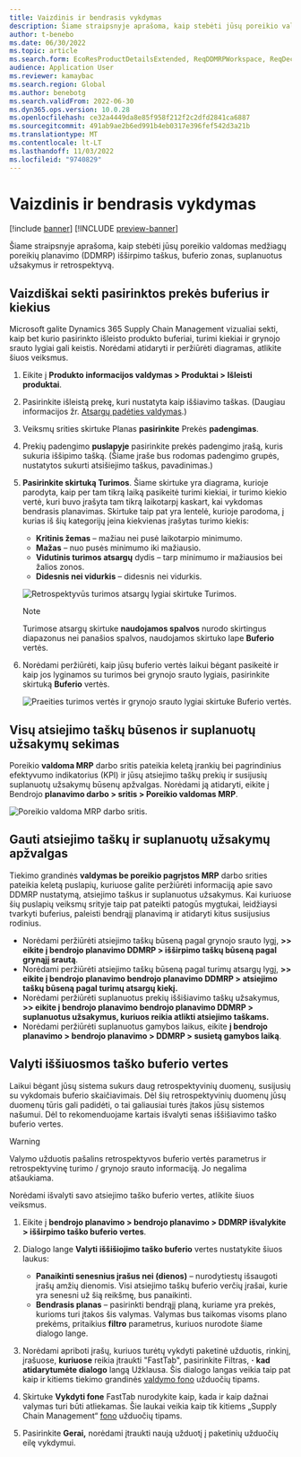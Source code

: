 ```yaml
---
title: Vaizdinis ir bendrasis vykdymas
description: Šiame straipsnyje aprašoma, kaip stebėti jūsų poreikio valdomas medžiagų poreikių planavimo (DDMRP) išširpimo taškus, buferio zonas, suplanuotus užsakymus ir retrospektyvą.
author: t-benebo
ms.date: 06/30/2022
ms.topic: article
ms.search.form: EcoResProductDetailsExtended, ReqDDMRPWorkspace, ReqDecouplingPointsStatusByNetFlow, ReqDecouplingPointStatusByOnHand, ReqPlannedOrderForm, ReqItemDecoupledLeadTime
audience: Application User
ms.reviewer: kamaybac
ms.search.region: Global
ms.author: benebotg
ms.search.validFrom: 2022-06-30
ms.dyn365.ops.version: 10.0.28
ms.openlocfilehash: ce32a4449da8e85f958f212f2c2dfd2841ca6887
ms.sourcegitcommit: 491ab9ae2b6ed991b4eb0317e396fef542d3a21b
ms.translationtype: MT
ms.contentlocale: lt-LT
ms.lasthandoff: 11/03/2022
ms.locfileid: "9740829"
---
```

# <a name="visual-and-collaborative-execution"></a>Vaizdinis ir bendrasis vykdymas

[!include [banner](../../includes/banner.md)]
[!INCLUDE [preview-banner](../../includes/preview-banner.md)]
<!-- KFM: Preview until further notice -->

Šiame straipsnyje aprašoma, kaip stebėti jūsų poreikio valdomas medžiagų poreikių planavimo (DDMRP) išširpimo taškus, buferio zonas, suplanuotus užsakymus ir retrospektyvą.

## <a name="visually-track-buffers-and-quantities-for-a-selected-item"></a>Vaizdiškai sekti pasirinktos prekės buferius ir kiekius

Microsoft galite Dynamics 365 Supply Chain Management vizualiai sekti, kaip bet kurio pasirinkto išleisto produkto buferiai, turimi kiekiai ir grynojo srauto lygiai gali keistis. Norėdami atidaryti ir peržiūrėti diagramas, atlikite šiuos veiksmus.

1. Eikite į **Produkto informacijos valdymas \> Produktai \> Išleisti produktai**.
1. Pasirinkite išleistą prekę, kuri nustatyta kaip iššiavimo taškas. (Daugiau informacijos žr. [Atsargų padėties valdymas](ddmrp-inventory-positioning.md).)
1. Veiksmų srities skirtuke Planas **pasirinkite** Prekės **padengimas**.
1. Prekių padengimo **puslapyje** pasirinkite prekės padengimo įrašą, kuris sukuria iššipimo tašką. (Šiame įraše bus rodomas padengimo grupės, nustatytos sukurti atsišiejimo taškus, pavadinimas.)
1. **Pasirinkite skirtuką Turimos**. Šiame skirtuke yra diagrama, kurioje parodyta, kaip per tam tikrą laiką pasikeitė turimi kiekiai, ir turimo kiekio vertė, kuri buvo įrašyta tam tikrą laikotarpį kaskart, kai vykdomas bendrasis planavimas. Skirtuke taip pat yra lentelė, kurioje parodoma, į kurias iš šių kategorijų įeina kiekvienas įrašytas turimo kiekis:

    - **Kritinis žemas** – mažiau nei pusė laikotarpio minimumo.
    - **Mažas** – nuo pusės minimumo iki mažiausio.
    - **Vidutinis turimos atsargų** dydis – tarp minimumo ir mažiausios bei žalios zonos.
    - **Didesnis nei vidurkis** – didesnis nei vidurkis.

    ![Retrospektyvūs turimos atsargų lygiai skirtuke Turimos.](media/ddmrp-on-hand-graph.png "Retrospektyvūs turimos atsargų lygiai skirtuke")

    > [!NOTE]
    > Turimose atsargų skirtuke **naudojamos spalvos** nurodo skirtingus diapazonus nei panašios spalvos, naudojamos skirtuko lape **Buferio** vertės.

1. Norėdami peržiūrėti, kaip jūsų buferio vertės laikui bėgant pasikeitė ir kaip jos lyginamos su turimos bei grynojo srauto lygiais, pasirinkite skirtuką **Buferio** vertės.

    ![Praeities turimos vertės ir grynojo srauto lygiai skirtuke Buferio vertės.](media/ddmrp-buffer-values-graph.png "Praeities turimos vertės ir grynojo srauto lygiai skirtuke Buferio vertės")

## <a name="track-the-status-and-planned-orders-for-all-decoupling-points"></a>Visų atsiejimo taškų būsenos ir suplanuotų užsakymų sekimas

Poreikio **valdoma MRP** darbo sritis pateikia keletą įrankių bei pagrindinius efektyvumo indikatorius (KPI) ir jūsų atsiejimo taškų prekių ir susijusių suplanuotų užsakymų būsenų apžvalgas. Norėdami ją atidaryti, eikite į Bendrojo **planavimo darbo \> sritis \> Poreikio valdomas MRP**.

![Poreikio valdoma MRP darbo sritis.](media/ddmrp-workspace.png "Poreikio valdoma MRP darbo sritis")

## <a name="get-overviews-of-decoupling-points-and-planned-orders"></a>Gauti atsiejimo taškų ir suplanuotų užsakymų apžvalgas

Tiekimo grandinės **valdymas be poreikio pagrįstos MRP** darbo srities pateikia keletą puslapių, kuriuose galite peržiūrėti informaciją apie savo DDMRP nustatymą, atsiejimo taškus ir suplanuotus užsakymus. Kai kuriuose šių puslapių veiksmų srityje taip pat pateikti patogūs mygtukai, leidžiaysi tvarkyti buferius, paleisti bendrąjį planavimą ir atidaryti kitus susijusius rodinius.

- Norėdami peržiūrėti atsiejimo taškų būseną pagal grynojo srauto lygį, **\>\> eikite į bendrojo planavimo DDMRP \> išširpimo taškų būseną pagal grynąjį srautą**.
- Norėdami peržiūrėti atsiejimo taškų būseną pagal turimų atsargų lygį, **\>\> eikite į bendrojo planavimo bendrojo planavimo DDMRP \> atsiejimo taškų būseną pagal turimų atsargų kiekį.**
- Norėdami peržiūrėti suplanuotus prekių iššišiavimo taškų užsakymus, **\>\> eikite į bendrojo planavimo bendrojo planavimo DDMRP \> suplanuotus užsakymus, kuriuos reikia atlikti atsiejimo taškams.**
- Norėdami peržiūrėti suplanuotus gamybos laikus, eikite **į bendrojo planavimo \> bendrojo planavimo \> DDMRP \> susietą gamybos laiką**.

## <a name="clean-up-decoupling-point-buffer-values"></a>Valyti iššiuosmos taško buferio vertes

Laikui bėgant jūsų sistema sukurs daug retrospektyvinių duomenų, susijusių su vykdomais buferio skaičiavimais. Dėl šių retrospektyvinių duomenų jūsų duomenų tūris gali padidėti, o tai galiausiai turės įtakos jūsų sistemos našumui. Dėl to rekomenduojame kartais išvalyti senas iššišiavimo taško buferio vertes.

> [!WARNING]
> Valymo užduotis pašalins retrospektyvos buferio vertės parametrus ir retrospektyvinę turimo / grynojo srauto informaciją. Jo negalima atšaukiama.

Norėdami išvalyti savo atsiejimo taško buferio vertes, atlikite šiuos veiksmus.

1. Eikite į **bendrojo planavimo \> bendrojo planavimo \> DDMRP išvalykite \> išširpimo taško buferio vertes**.
1. Dialogo lange **Valyti iššišiojimo taško buferio** vertes nustatykite šiuos laukus:

    - **Panaikinti senesnius įrašus nei (dienos)** – nurodytiestų išsaugoti įrašų amžių dienomis. Visi atsiejimo taškų buferio verčių įrašai, kurie yra senesni už šią reikšmę, bus panaikinti.
    - **Bendrasis planas** – pasirinkti bendrąjį planą, kuriame yra prekės, kurioms turi įtakos šis valymas. Valymas bus taikomas visoms plano prekėms, pritaikius **filtro** parametrus, kuriuos nurodote šiame dialogo lange.

1. Norėdami apriboti įrašų, kuriuos turėtų vykdyti paketinė užduotis, rinkinį, įrašuose, **kuriuose** reikia įtraukti "FastTab", pasirinkite Filtras, **·** **kad atidarytumėte dialogo** langą Užklausa. Šis dialogo langas veikia taip pat kaip ir kitiems tiekimo grandinės [valdymo fono](../../../fin-ops-core/dev-itpro/sysadmin/batch-processing-overview.md) užduočių tipams.
1. Skirtuke **Vykdyti fone** FastTab nurodykite kaip, kada ir kaip dažnai valymas turi būti atliekamas. Šie laukai veikia kaip tik kitiems „Supply Chain Management“ [fono](../../../fin-ops-core/dev-itpro/sysadmin/batch-processing-overview.md) užduočių tipams.
1. Pasirinkite **Gerai,** norėdami įtraukti naują užduotį į paketinių užduočių eilę vykdymui.
